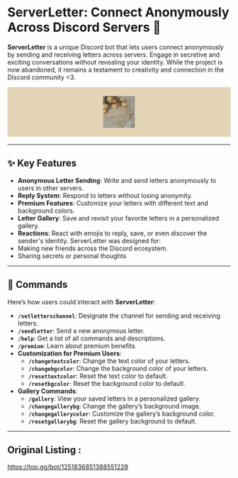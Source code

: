 # ServerLetter: Connect Anonymously Across Discord Servers 🍂

**ServerLetter** is a unique Discord bot that lets users connect anonymously by sending and receiving letters across servers. Engage in secretive and exciting conversations without revealing your identity. While the project is now abandoned, it remains a testament to creativity and connection in the Discord community <3.

![Embed](https://raw.githubusercontent.com/ichmaglautemusik/serverletter-discord-bot/refs/heads/main/serverletter.png)

---

## ✨ Key Features  
- **Anonymous Letter Sending**: Write and send letters anonymously to users in other servers.  
- **Reply System**: Respond to letters without losing anonymity.  
- **Premium Features**: Customize your letters with different text and background colors.  
- **Letter Gallery**: Save and revisit your favorite letters in a personalized gallery.  
- **Reactions**: React with emojis to reply, save, or even discover the sender's identity.
  ServerLetter was designed for:  
- Making new friends across the Discord ecosystem.  
- Sharing secrets or personal thoughts
---

## 💬 Commands  
Here’s how users could interact with **ServerLetter**:  
- **`/setletterschannel`**: Designate the channel for sending and receiving letters.  
- **`/sendletter`**: Send a new anonymous letter.  
- **`/help`**: Get a list of all commands and descriptions.  
- **`/premium`**: Learn about premium benefits.  
- **Customization for Premium Users**:  
  - **`/changetextcolor`**: Change the text color of your letters.  
  - **`/changebgcolor`**: Change the background color of your letters.  
  - **`/resettextcolor`**: Reset the text color to default.  
  - **`/resetbgcolor`**: Reset the background color to default.  
- **Gallery Commands**:  
  - **`/gallery`**: View your saved letters in a personalized gallery.  
  - **`/changegallerybg`**: Change the gallery’s background image.  
  - **`/changegallerycolor`**: Customize the gallery’s background color.  
  - **`/resetgallerybg`**: Reset the gallery background to default.  

---

## Original Listing :
https://top.gg/bot/1251836851388551228
